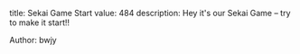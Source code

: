 title: Sekai Game Start
value: 484
description: Hey it's our Sekai Game – try to make it start!!

Author: bwjy